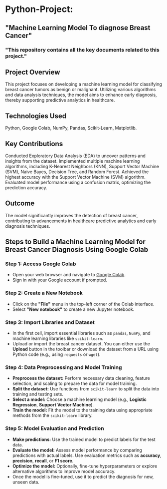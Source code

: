 # Python-Project: 
## "Machine Learning Model To diagnose Breast Cancer"
### "This repository contains all the key documents related to this project."
## Project Overview
This project focuses on developing a machine learning model for classifying breast cancer tumors as benign or malignant. Utilizing various algorithms and data analysis techniques, the model aims to enhance early diagnosis, thereby supporting predictive analytics in healthcare.

## Technologies Used
Python,
Google Colab,
NumPy,
Pandas,
Scikit-Learn,
Matplotlib.
## Key Contributions
Conducted Exploratory Data Analysis (EDA) to uncover patterns and insights from the dataset.
Implemented multiple machine learning algorithms, including K-Nearest Neighbors (KNN), Support Vector Machine (SVM), Naive Bayes, Decision Tree, and Random Forest.
Achieved the highest accuracy with the Support Vector Machine (SVM) algorithm.
Evaluated model performance using a confusion matrix, optimizing the prediction accuracy.
## Outcome
The model significantly improves the detection of breast cancer, contributing to advancements in healthcare predictive analytics and early diagnosis techniques.

## Steps to Build a Machine Learning Model for Breast Cancer Diagnosis Using Google Colab

### Step 1: Access Google Colab
- Open your web browser and navigate to [Google Colab](https://colab.research.google.com/drive/1pMqAQYSHTHfkL9IlnLir5GCciaFSA2es).
- Sign in with your Google account if prompted.

### Step 2: Create a New Notebook
- Click on the **"File"** menu in the top-left corner of the Colab interface.
- Select **"New notebook"** to create a new Jupyter notebook.

### Step 3: Import Libraries and Dataset
- In the first cell, import essential libraries such as `pandas`, `NumPy`, and machine learning libraries like `scikit-learn`.
- Upload or import the breast cancer dataset. You can either use the **Upload** button in the toolbar or download the dataset from a URL using Python code (e.g., using `requests` or `wget`).

### Step 4: Data Preprocessing and Model Training
- **Preprocess the dataset:** Perform necessary data cleaning, feature selection, and scaling to prepare the data for model training.
- **Split the dataset:** Use functions from `scikit-learn` to split the data into training and testing sets.
- **Select a model:** Choose a machine learning model (e.g., **Logistic Regression**, **Support Vector Machine**).
- **Train the model:** Fit the model to the training data using appropriate methods from the `scikit-learn` library.

### Step 5: Model Evaluation and Prediction
- **Make predictions:** Use the trained model to predict labels for the test data.
- **Evaluate the model:** Assess model performance by comparing predictions with actual labels. Use evaluation metrics such as **accuracy**, **precision**, **recall**, or **F1 score**.
- **Optimize the model:** Optionally, fine-tune hyperparameters or explore alternative algorithms to improve model accuracy.
- Once the model is fine-tuned, use it to predict the diagnosis for new, unseen data.
